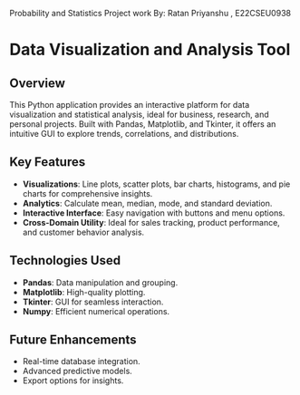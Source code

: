 Probability and Statistics Project
work By:
Ratan Priyanshu , E22CSEU0938

# Data Visualization and Analysis Tool

## Overview

This Python application provides an interactive platform for data visualization and statistical analysis, ideal for business, research, and personal projects. Built with Pandas, Matplotlib, and Tkinter, it offers an intuitive GUI to explore trends, correlations, and distributions.

## Key Features
- **Visualizations**: Line plots, scatter plots, bar charts, histograms, and pie charts for comprehensive insights.
- **Analytics**: Calculate mean, median, mode, and standard deviation.
- **Interactive Interface**: Easy navigation with buttons and menu options.
- **Cross-Domain Utility**: Ideal for sales tracking, product performance, and customer behavior analysis.

## Technologies Used
- **Pandas**: Data manipulation and grouping.
- **Matplotlib**: High-quality plotting.
- **Tkinter**: GUI for seamless interaction.
- **Numpy**: Efficient numerical operations.

## Future Enhancements
- Real-time database integration.
- Advanced predictive models.
- Export options for insights.


